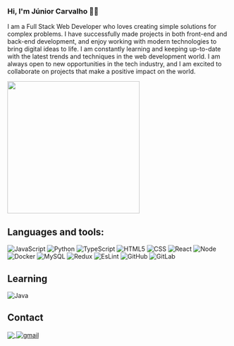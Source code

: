 ### Hi, I'm Júnior Carvalho 👨‍💻

I am a Full Stack Web Developer who loves creating simple solutions for complex problems. I have successfully made projects in both front-end and back-end development, and enjoy working with modern technologies to bring digital ideas to life. I am constantly learning and keeping up-to-date with the latest trends and techniques in the web development world. I am always open to new opportunities in the tech industry, and I am excited to collaborate on projects that make a positive impact on the world.

<img align="center" width="300" src="https://i2.wp.com/allhtaccess.info/wp-content/uploads/2018/03/programming.gif?fit=1281%2C716&ssl=1" />


## **Languages and tools:**  

![JavaScript](https://badges.aleen42.com/src/javascript.svg)
![Python](https://badges.aleen42.com/src/python.svg)
![TypeScript](https://badges.aleen42.com/src/typescript.svg)
![HTML5](https://img.shields.io/badge/-HTML-333333?style=flat&logo=HTML5&logoColor=1572B6)
![CSS](https://img.shields.io/badge/-CSS-333333?style=flat&logo=CSS3&logoColor=1572B6)
![React](https://badges.aleen42.com/src/react.svg)
![Node](https://badges.aleen42.com/src/node.svg)
![Docker](https://badges.aleen42.com/src/docker.svg)
![MySQL](https://img.shields.io/badge/-MySQL-333333?style=flat&logo=mysql)
![Redux](https://badges.aleen42.com/src/redux.svg)
![EsLint](https://badges.aleen42.com/src/eslint.svg)
![GitHub](https://badges.aleen42.com/src/github.svg)
![GitLab](https://badges.aleen42.com/src/gitlab.svg)



## **Learning**
![Java](https://badges.aleen42.com/src/java.svg)
  
## Contact

<p align="left">
  <a href="https://www.linkedin.com/in/juniorcarvalh0/">
    <img
         align="center"
         src="https://img.shields.io/badge/LinkedIn-1C1C1C?style=for-the-badge&logo=linkedin&logoColor=00FFFF"
         target="_blank"
         />
  </a>
  <a href="mailto:juniorcarvalhodev@gmail.com">
    <img
         align="center"
         src="https://img.shields.io/badge/Gmail-1C1C1C?style=for-the-badge&logo=gmail&logoColor=00FFFF" 
         alt="gmail"
         target="_blank"
         />
   </a>
 </p>
